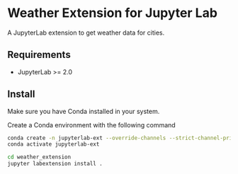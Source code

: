 # Weather Extension for Jupyter Lab

A JupyterLab extension to get weather data for cities.

## Requirements

* JupyterLab >= 2.0

## Install

Make sure you have Conda installed in your system.

Create a Conda environment with the following command

```bash
conda create -n jupyterlab-ext --override-channels --strict-channel-priority -c conda-forge -c jupyterlab cookiecutter nodejs
conda activate jupyterlab-ext
```

```bash
cd weather_extension
jupyter labextension install .
```

